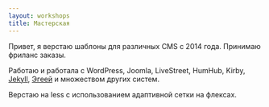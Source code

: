 ```yaml
---
layout: workshops
title: Мастерская
---
```


Привет, я верстаю шаблоны для различных CMS с 2014 года. Принимаю фриланс заказы.

Работаю и работала с WordPress, Joomla, LiveStreet, HumHub, Kirby, [Jekyll](/blog/tags/jekyll/), [Эгеей](/blog/tags/эгея/) и множеством других систем.

Верстаю на less с использованием адаптивной сетки на флексах.